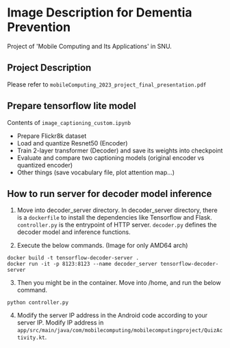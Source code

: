 # Image Description for Dementia Prevention
Project of 'Mobile Computing and Its Applications' in SNU.

## Project Description
Please refer to `mobileComputing_2023_project_final_presentation.pdf`

## Prepare tensorflow lite model
Contents of `image_captioning_custom.ipynb`
- Prepare Flickr8k dataset
- Load and quantize Resnet50 (Encoder)
- Train 2-layer transformer (Decoder) and save its weights into checkpoint
- Evaluate and compare two captioning models (original encoder vs quantized encoder)
- Other things (save vocabulary file, plot attention map...)

## How to run server for decoder model inference
1. Move into decoder_server directory.
In decoder_server directory, there is a `dockerfile` to install the dependencies like Tensorflow and Flask.
`controller.py` is the entrypoint of HTTP server.
`decoder.py` defines the decoder model and inference functions.

2. Execute the below commands. (Image for only AMD64 arch)
```shell
docker build -t tensorflow-decoder-server .
docker run -it -p 8123:8123 --name decoder_server tensorflow-decoder-server
```

3. Then you might be in the container. Move into /home, and run the below command.
```shell
python controller.py
```

4. Modify the server IP address in the Android code according to your server IP.
Modify IP address in `app/src/main/java/com/mobilecomputing/mobilecomputingproject/QuizActivity.kt`.
